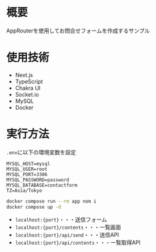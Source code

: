 # 概要

AppRouterを使用してお問合せフォームを作成するサンプル

# 使用技術

- Next.js
- TypeScript
- Chakra UI
- Socket.io
- MySQL
- Docker

# 実行方法

`.env`に以下の環境変数を設定

```env
MYSQL_HOST=mysql
MYSQL_USER=root
MYSQL_PORT=3306
MYSQL_PASSWORD=password
MYSQL_DATABASE=contactform
TZ=Asia/Tokyo
```

```sh
docker compose run --rm app nom i
docker compose up -d
```

- `localhost:{port}`・・・送信フォーム
- `localhost:{port}/contents`・・・一覧画面
- `localhost:{port}/api/send`・・・送信API
- `localhost:{port}/api/contents`・・・一覧取得API
